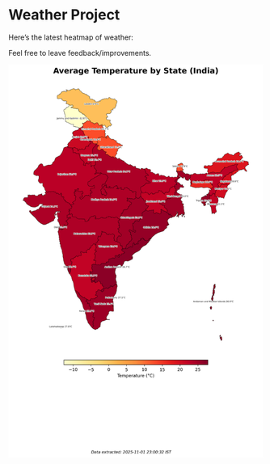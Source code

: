 # Weather Project

Here’s the latest heatmap of weather:

Feel free to leave feedback/improvements.

![India Heatmap](docs/assets/india_heatmap.png?v=0643BA)
